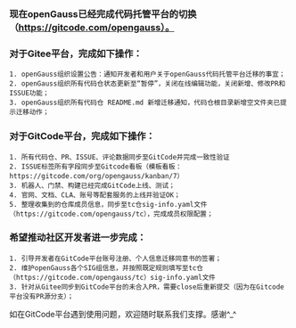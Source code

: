 ### 现在openGauss已经完成代码托管平台的切换（https://gitcode.com/opengauss）。
### 对于Gitee平台，完成如下操作：
    1. openGauss组织设置公告：通知开发者和用户关于openGauss代码托管平台迁移的事宜；
    2. openGauss组织所有代码仓状态更新至“暂停”，关闭在线编辑功能，关闭新增、修改PR和ISSUE功能；
    3. openGauss组织所有代码仓 README.md 新增迁移通知，代码仓根目录新增空文件夹已提示迁移动作；
### 对于GitCode平台，完成如下操作：
    1. 所有代码仓、PR、ISSUE、评论数据同步至GitCode并完成一致性验证
    2. ISSUE标签所有字段同步至Gitcode看板（模板看板：https://gitcode.com/org/opengauss/kanban/7）
    3. 机器人、门禁、构建已经完成GitCode上线、测试；
    4. 官网、文档、CLA、账号等配套服务的上线并验证OK；
    5. 整理收集到的仓库成员信息，同步至tc仓sig-info.yaml文件（https://gitcode.com/opengauss/tc），完成成员权限配置；

### 希望推动社区开发者进一步完成：
    1. 引导开发者在GitCode平台账号注册、个人信息迁移同意书的签署；
    2. 维护openGauss各个SIG组信息，并按照既定规则填写至tc仓（https://gitcode.com/opengauss/tc）sig-info.yaml文件
    3. 针对从Gitee同步到GitCode平台的未合入PR，需要close后重新提交（因为在Gitcode平台没有PR源分支）；

如在GitCode平台遇到使用问题，欢迎随时联系我们支撑。感谢^_^